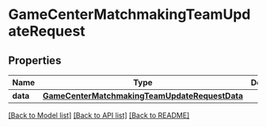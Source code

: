 # GameCenterMatchmakingTeamUpdateRequest

## Properties
Name | Type | Description | Notes
------------ | ------------- | ------------- | -------------
**data** | [**GameCenterMatchmakingTeamUpdateRequestData**](GameCenterMatchmakingTeamUpdateRequestData.md) |  | 

[[Back to Model list]](../README.md#documentation-for-models) [[Back to API list]](../README.md#documentation-for-api-endpoints) [[Back to README]](../README.md)


